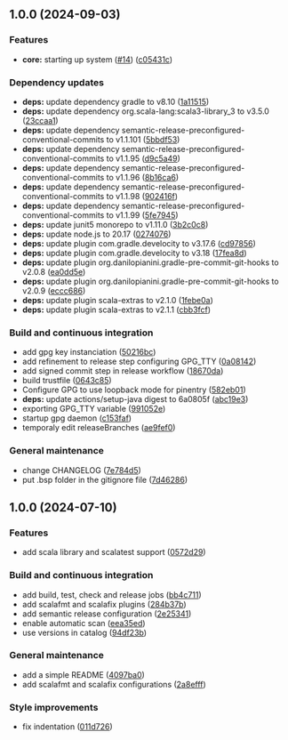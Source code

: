 ## 1.0.0 (2024-09-03)

### Features

* **core:** starting up system ([#14](https://github.com/position-pal/chat-service/issues/14)) ([c05431c](https://github.com/position-pal/chat-service/commit/c05431c6b77c8eaa23ba7b8eebbff9170cf68850))

### Dependency updates

* **deps:** update dependency gradle to v8.10 ([1a11515](https://github.com/position-pal/chat-service/commit/1a115152a0c79ebcd3f2e8cabcd031058e356e42))
* **deps:** update dependency org.scala-lang:scala3-library_3 to v3.5.0 ([23ccaa1](https://github.com/position-pal/chat-service/commit/23ccaa182e4ee59a103ad164f9ef58c8d312c29b))
* **deps:** update dependency semantic-release-preconfigured-conventional-commits to v1.1.101 ([5bbdf53](https://github.com/position-pal/chat-service/commit/5bbdf539b2e77723c6d16395ca709e5af8943e12))
* **deps:** update dependency semantic-release-preconfigured-conventional-commits to v1.1.95 ([d9c5a49](https://github.com/position-pal/chat-service/commit/d9c5a4946995c01872a1eb01ffa83543aa39e0ba))
* **deps:** update dependency semantic-release-preconfigured-conventional-commits to v1.1.96 ([8b16ca6](https://github.com/position-pal/chat-service/commit/8b16ca678baefbffbf60b14e35f1fdc6a8390d42))
* **deps:** update dependency semantic-release-preconfigured-conventional-commits to v1.1.98 ([902416f](https://github.com/position-pal/chat-service/commit/902416f3730cc66cbf2de73701c4d50886badd47))
* **deps:** update dependency semantic-release-preconfigured-conventional-commits to v1.1.99 ([5fe7945](https://github.com/position-pal/chat-service/commit/5fe7945bbd0d2190fe73f17b61a152197009afe4))
* **deps:** update junit5 monorepo to v1.11.0 ([3b2c0c8](https://github.com/position-pal/chat-service/commit/3b2c0c84bae1d391411cec30cf20eacb7f457427))
* **deps:** update node.js to 20.17 ([0274076](https://github.com/position-pal/chat-service/commit/027407646652966eb33bd516f73eddea432f6686))
* **deps:** update plugin com.gradle.develocity to v3.17.6 ([cd97856](https://github.com/position-pal/chat-service/commit/cd9785607230fc10fbb91927b9da66550f984d14))
* **deps:** update plugin com.gradle.develocity to v3.18 ([17fea8d](https://github.com/position-pal/chat-service/commit/17fea8d7ffc9f2d0dbf8c24a3766f9975d5d0f96))
* **deps:** update plugin org.danilopianini.gradle-pre-commit-git-hooks to v2.0.8 ([ea0dd5e](https://github.com/position-pal/chat-service/commit/ea0dd5edff2bf08189d48d9a7c6ff485390f2205))
* **deps:** update plugin org.danilopianini.gradle-pre-commit-git-hooks to v2.0.9 ([eccc686](https://github.com/position-pal/chat-service/commit/eccc686b512a1a3e312499e60f239dbc8dfb3349))
* **deps:** update plugin scala-extras to v2.1.0 ([1febe0a](https://github.com/position-pal/chat-service/commit/1febe0ae7963c57137f59de741df57fa424896a2))
* **deps:** update plugin scala-extras to v2.1.1 ([cbb3fcf](https://github.com/position-pal/chat-service/commit/cbb3fcfa35cc39dbb3e193ce626420cb56898cdc))

### Build and continuous integration

* add gpg key instanciation ([50216bc](https://github.com/position-pal/chat-service/commit/50216bcfdeab4fd5d361829205af2439c2fb1091))
* add refinement to release step configuring GPG_TTY ([0a08142](https://github.com/position-pal/chat-service/commit/0a0814252fb44ea350944471a850cfad07e745cb))
* add signed commit step in release workflow ([18670da](https://github.com/position-pal/chat-service/commit/18670da6bb4b1ace49d339a633062f996d8d9237))
* build trustfile ([0643c85](https://github.com/position-pal/chat-service/commit/0643c85094c327e29a8b0fa2456cf002f3e642d1))
* Configure GPG to use loopback mode for pinentry ([582eb01](https://github.com/position-pal/chat-service/commit/582eb012868677311b24380bc0fee141a39fc160))
* **deps:** update actions/setup-java digest to 6a0805f ([abc19e3](https://github.com/position-pal/chat-service/commit/abc19e3af36437bca25fe7433eb2105d8e949b52))
* exporting GPG_TTY variable ([991052e](https://github.com/position-pal/chat-service/commit/991052e468ab209d4a863b78875c7565c57eaaa1))
* startup gpg daemon ([c153faf](https://github.com/position-pal/chat-service/commit/c153faf9aa379db277e3b28cf1b4393959f576fd))
* temporaly edit releaseBranches ([ae9fef0](https://github.com/position-pal/chat-service/commit/ae9fef0c5079d0562a01c787a4651e2b896b5256))

### General maintenance

* change CHANGELOG ([7e784d5](https://github.com/position-pal/chat-service/commit/7e784d51573bbf0085686edd679d520dac690d4a))
* put .bsp folder in the gitignore file ([7d46286](https://github.com/position-pal/chat-service/commit/7d4628664a7cb4981af305b5e06f5d0d6c7d935e))

## 1.0.0 (2024-07-10)

### Features

* add scala library and scalatest support ([0572d29](https://github.com/position-pal/scala-template/commit/0572d29471eb23717ae5252078beee53211e2f4d))

### Build and continuous integration

* add build, test, check and release jobs ([bb4c711](https://github.com/position-pal/scala-template/commit/bb4c711f21000a85b343919e826cb69c5b4fb61a))
* add scalafmt and scalafix plugins ([284b37b](https://github.com/position-pal/scala-template/commit/284b37bc392f9c712210c64b1cc0f1923c072ac7))
* add semantic release configuration ([2e25341](https://github.com/position-pal/scala-template/commit/2e25341037fde106d041dbb69e0f6dedd7a877c8))
* enable automatic scan ([eea35ed](https://github.com/position-pal/scala-template/commit/eea35ed526d3339ccb6e3f963392754258021dd7))
* use versions in catalog ([94df23b](https://github.com/position-pal/scala-template/commit/94df23b10e8571b70273817de1b1a9026ae52be4))

### General maintenance

* add a simple README ([4097ba0](https://github.com/position-pal/scala-template/commit/4097ba0b3022f9c96b18175d3ae4d3b2eac410e9))
* add scalafmt and scalafix configurations ([2a8efff](https://github.com/position-pal/scala-template/commit/2a8efff1d5b56f9fe461762f09a27dbfcf29d727))

### Style improvements

* fix indentation ([011d726](https://github.com/position-pal/scala-template/commit/011d72654385be13f53a8de14cb76c1d6f112d9b))

